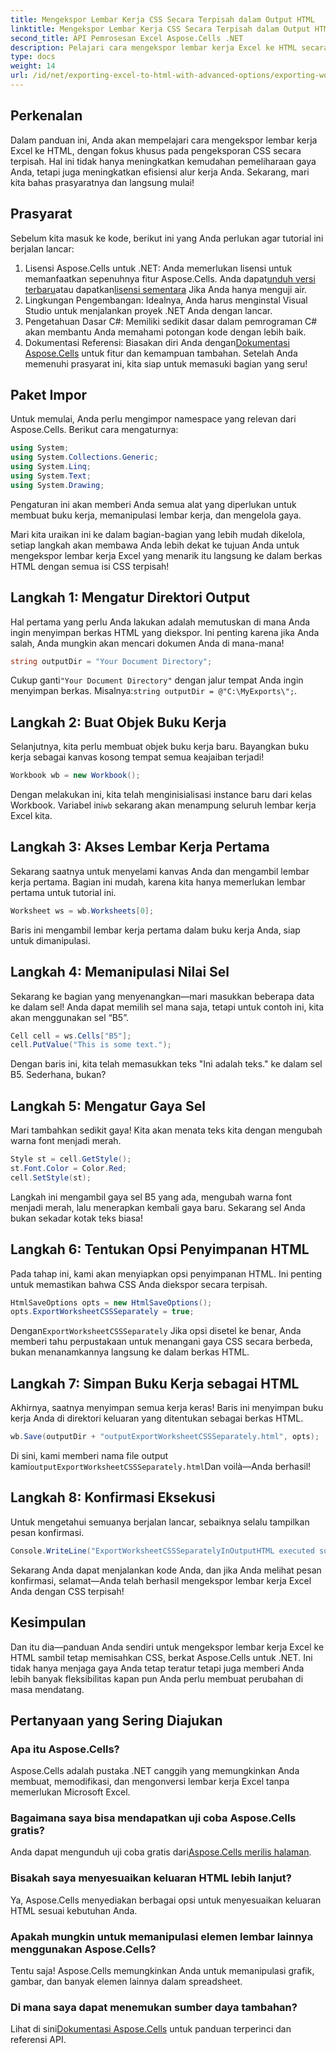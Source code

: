 ```yaml
---
title: Mengekspor Lembar Kerja CSS Secara Terpisah dalam Output HTML
linktitle: Mengekspor Lembar Kerja CSS Secara Terpisah dalam Output HTML
second_title: API Pemrosesan Excel Aspose.Cells .NET
description: Pelajari cara mengekspor lembar kerja Excel ke HTML secara efektif dengan CSS terpisah menggunakan Aspose.Cells untuk .NET dalam tutorial langkah demi langkah yang komprehensif ini.
type: docs
weight: 14
url: /id/net/exporting-excel-to-html-with-advanced-options/exporting-worksheet-css-separately/
---
```

## Perkenalan
Dalam panduan ini, Anda akan mempelajari cara mengekspor lembar kerja Excel ke HTML, dengan fokus khusus pada pengeksporan CSS secara terpisah. Hal ini tidak hanya meningkatkan kemudahan pemeliharaan gaya Anda, tetapi juga meningkatkan efisiensi alur kerja Anda. Sekarang, mari kita bahas prasyaratnya dan langsung mulai!
## Prasyarat
Sebelum kita masuk ke kode, berikut ini yang Anda perlukan agar tutorial ini berjalan lancar:
1. Lisensi Aspose.Cells untuk .NET: Anda memerlukan lisensi untuk memanfaatkan sepenuhnya fitur Aspose.Cells. Anda dapat[unduh versi terbaru](https://releases.aspose.com/cells/net/)atau dapatkan[lisensi sementara](https://purchase.aspose.com/temporary-license/) Jika Anda hanya menguji air.
2. Lingkungan Pengembangan: Idealnya, Anda harus menginstal Visual Studio untuk menjalankan proyek .NET Anda dengan lancar.
3. Pengetahuan Dasar C#: Memiliki sedikit dasar dalam pemrograman C# akan membantu Anda memahami potongan kode dengan lebih baik.
4.  Dokumentasi Referensi: Biasakan diri Anda dengan[Dokumentasi Aspose.Cells](https://reference.aspose.com/cells/net/) untuk fitur dan kemampuan tambahan.
Setelah Anda memenuhi prasyarat ini, kita siap untuk memasuki bagian yang seru!
## Paket Impor
Untuk memulai, Anda perlu mengimpor namespace yang relevan dari Aspose.Cells. Berikut cara mengaturnya:
```csharp
using System;
using System.Collections.Generic;
using System.Linq;
using System.Text;
using System.Drawing;
```
Pengaturan ini akan memberi Anda semua alat yang diperlukan untuk membuat buku kerja, memanipulasi lembar kerja, dan mengelola gaya.

Mari kita uraikan ini ke dalam bagian-bagian yang lebih mudah dikelola, setiap langkah akan membawa Anda lebih dekat ke tujuan Anda untuk mengekspor lembar kerja Excel yang menarik itu langsung ke dalam berkas HTML dengan semua isi CSS terpisah!
## Langkah 1: Mengatur Direktori Output
Hal pertama yang perlu Anda lakukan adalah memutuskan di mana Anda ingin menyimpan berkas HTML yang diekspor. Ini penting karena jika Anda salah, Anda mungkin akan mencari dokumen Anda di mana-mana!
```csharp
string outputDir = "Your Document Directory";
```
 Cukup ganti`"Your Document Directory"` dengan jalur tempat Anda ingin menyimpan berkas. Misalnya:`string outputDir = @"C:\MyExports\";`.
## Langkah 2: Buat Objek Buku Kerja
Selanjutnya, kita perlu membuat objek buku kerja baru. Bayangkan buku kerja sebagai kanvas kosong tempat semua keajaiban terjadi!
```csharp
Workbook wb = new Workbook();
```
 Dengan melakukan ini, kita telah menginisialisasi instance baru dari kelas Workbook. Variabel ini`wb` sekarang akan menampung seluruh lembar kerja Excel kita.
## Langkah 3: Akses Lembar Kerja Pertama
Sekarang saatnya untuk menyelami kanvas Anda dan mengambil lembar kerja pertama. Bagian ini mudah, karena kita hanya memerlukan lembar pertama untuk tutorial ini.
```csharp
Worksheet ws = wb.Worksheets[0];
```
Baris ini mengambil lembar kerja pertama dalam buku kerja Anda, siap untuk dimanipulasi.
## Langkah 4: Memanipulasi Nilai Sel
Sekarang ke bagian yang menyenangkan—mari masukkan beberapa data ke dalam sel! Anda dapat memilih sel mana saja, tetapi untuk contoh ini, kita akan menggunakan sel “B5”.
```csharp
Cell cell = ws.Cells["B5"];
cell.PutValue("This is some text.");
```
Dengan baris ini, kita telah memasukkan teks "Ini adalah teks." ke dalam sel B5. Sederhana, bukan? 
## Langkah 5: Mengatur Gaya Sel
Mari tambahkan sedikit gaya! Kita akan menata teks kita dengan mengubah warna font menjadi merah. 
```csharp
Style st = cell.GetStyle();
st.Font.Color = Color.Red;
cell.SetStyle(st);
```
Langkah ini mengambil gaya sel B5 yang ada, mengubah warna font menjadi merah, lalu menerapkan kembali gaya baru. Sekarang sel Anda bukan sekadar kotak teks biasa!
## Langkah 6: Tentukan Opsi Penyimpanan HTML
Pada tahap ini, kami akan menyiapkan opsi penyimpanan HTML. Ini penting untuk memastikan bahwa CSS Anda diekspor secara terpisah.
```csharp
HtmlSaveOptions opts = new HtmlSaveOptions();
opts.ExportWorksheetCSSSeparately = true;
```
 Dengan`ExportWorksheetCSSSeparately` Jika opsi disetel ke benar, Anda memberi tahu perpustakaan untuk menangani gaya CSS secara berbeda, bukan menanamkannya langsung ke dalam berkas HTML.
## Langkah 7: Simpan Buku Kerja sebagai HTML
Akhirnya, saatnya menyimpan semua kerja keras! Baris ini menyimpan buku kerja Anda di direktori keluaran yang ditentukan sebagai berkas HTML.
```csharp
wb.Save(outputDir + "outputExportWorksheetCSSSeparately.html", opts);
```
Di sini, kami memberi nama file output kami`outputExportWorksheetCSSSeparately.html`Dan voilà—Anda berhasil!
## Langkah 8: Konfirmasi Eksekusi
Untuk mengetahui semuanya berjalan lancar, sebaiknya selalu tampilkan pesan konfirmasi.
```csharp
Console.WriteLine("ExportWorksheetCSSSeparatelyInOutputHTML executed successfully.");
```
Sekarang Anda dapat menjalankan kode Anda, dan jika Anda melihat pesan konfirmasi, selamat—Anda telah berhasil mengekspor lembar kerja Excel Anda dengan CSS terpisah!
## Kesimpulan
Dan itu dia—panduan Anda sendiri untuk mengekspor lembar kerja Excel ke HTML sambil tetap memisahkan CSS, berkat Aspose.Cells untuk .NET. Ini tidak hanya menjaga gaya Anda tetap teratur tetapi juga memberi Anda lebih banyak fleksibilitas kapan pun Anda perlu membuat perubahan di masa mendatang. 
## Pertanyaan yang Sering Diajukan
### Apa itu Aspose.Cells?
Aspose.Cells adalah pustaka .NET canggih yang memungkinkan Anda membuat, memodifikasi, dan mengonversi lembar kerja Excel tanpa memerlukan Microsoft Excel.
### Bagaimana saya bisa mendapatkan uji coba Aspose.Cells gratis?
 Anda dapat mengunduh uji coba gratis dari[Aspose.Cells merilis halaman](https://releases.aspose.com/).
### Bisakah saya menyesuaikan keluaran HTML lebih lanjut?
Ya, Aspose.Cells menyediakan berbagai opsi untuk menyesuaikan keluaran HTML sesuai kebutuhan Anda.
### Apakah mungkin untuk memanipulasi elemen lembar lainnya menggunakan Aspose.Cells?
Tentu saja! Aspose.Cells memungkinkan Anda untuk memanipulasi grafik, gambar, dan banyak elemen lainnya dalam spreadsheet.
### Di mana saya dapat menemukan sumber daya tambahan?
 Lihat di sini[Dokumentasi Aspose.Cells](https://reference.aspose.com/cells/net/) untuk panduan terperinci dan referensi API.